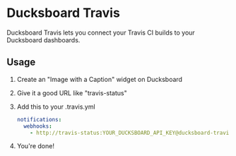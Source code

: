 Ducksboard Travis
=================                                                                                     

Ducksboard Travis lets you connect your Travis CI builds to your Ducksboard dashboards.

Usage
-----

1. Create an "Image with a Caption" widget on Ducksboard
2. Give it a good URL like "travis-status"
3. Add this to your .travis.yml

    ```yaml
    notifications:
      webhooks:
        - http://travis-status:YOUR_DUCKSBOARD_API_KEY@ducksboard-travis.herokuapp.com/
    ```

4. You're done!